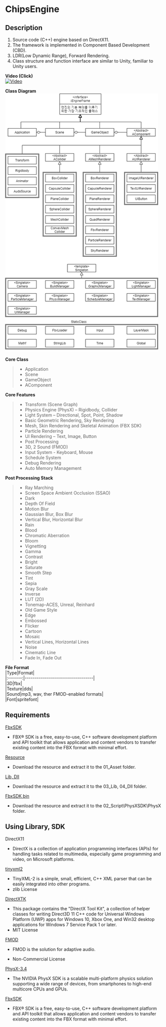 # __ChipsEngine__  
## __Description__    
1. Source code (C++) engine based on DirectX11.  
2. The framework is implemented in Component Based Development (CBD).  
3. LDR(Low Dynamic Range), Forward Rendering.  
4. Class structure and function interface are similar to Unity, familiar to Unity users.  

__Video (Click)__  
[![Video](https://img.youtube.com/vi/Y8z6awMjyoc/0.jpg)](https://www.youtube.com/watch?v=Y8z6awMjyoc) 

__Class Diagram__  
![classdiagram](/DescriptionImage/classDiagram.png)  

__Core Class__
> - Application
> - Scene
> - GameObject
> - AComponent  
 
 __Core Features__
> - Transform (Scene Graph)
> - Physics Engine (PhysX) – Rigidbody, Collider
> - Light System – Directional, Spot, Point, Shadow
> - Basic Geometric Rendering, Sky Rendering
> - Mesh, Skin Rendering and Skeletal Animation (FBX SDK)
> - Particle Rendering
> - UI Rendering – Text, Image, Button
> - Post Processing
> - 3D, 2 Sound (FMOD)
> - Input System - Keyboard, Mouse
> - Schedule System
> - Debug Rendering
> - Auto Memory Management  
 
__Post Processing Stack__  
> - Ray Marching
> - Screen Space Ambient Occlusion (SSAO)
> - Dark
> - Depth Of Field
> - Motion Blur
> - Gaussian Blur, Box Blur
> - Vertical Blur, Horizontal Blur
> - Rain
> - Blood
> - Chromatic Aberration
> - Bloom
> - Vignetting
> - Gamma
> - Contrast
> - Bright
> - Saturate
> - Smooth Step
> - Tint
> - Sepia
> - Gray Scale
> - Inverse
> - LUT (2D)
> - Tonemap-ACES, Unreal, Reinhard
> - Old Game Style
> - Edge
> - Embossed
> - Flicker
> - Cartoon
> - Mosaic
> - Vertical Lines, Horizontal Lines
> - Noise
> - Cinematic Line
> - Fade In, Fade Out
 
__File Format__  
|Type|Format|  
|:-------:|----------------------------------|  
|3D|fbx|  
|Texture|dds|  
|Sound|mp3, wav, ther FMOD-enabled formats|  
|Font|spritefont|  
## __Requirements__
[FbxSDK](https://www.autodesk.com/developer-network/platform-technologies/fbx-sdk-2020-0)

 - FBX® SDK is a free, easy-to-use, C++ software development platform and API toolkit that allows application and content vendors to transfer existing content into the FBX format with minimal effort.  
 
[Resource](https://drive.google.com/file/d/1JD8vBoutQbyXtGuFTOFBQj3zOnIGCdsO/view?usp=sharing)  
 - Download the resource and extract it to the 01_Asset folder.
 
[Lib, Dll](https://drive.google.com/file/d/1IzhkCYr7YYKaj9h9ftfQW_yliZ2I7n-K/view?usp=sharing)  
 - Download the resource and extract it to the 03_Lib, 04_Dll folder.  
 
[FbxSDK bin](https://drive.google.com/file/d/1z8lkl08F_j2KhMRP0ReUHIHmjNIUNUMu/view?usp=sharing)  
 - Download the resource and extract it to the 02_Script\PhysXSDK\PhysX folder. 

## __Using Library, SDK__

DirectX11 
 - DirectX is a collection of application programming interfaces (APIs) for handling tasks related to multimedia, especially game programming and video, on Microsoft platforms.
 
[tinyxml2](https://github.com/leethomason/tinyxml2)    
 - TinyXML-2 is a simple, small, efficient, C++ XML parser that can be easily integrated into other programs.
 - zlib License  

[DirectXTK](https://github.com/jerrypoiu/DirectXTK)  
 - This package contains the "DirectX Tool Kit", a collection of helper classes for writing Direct3D 11 C++ code for Universal Windows Platform (UWP) apps for Windows 10, Xbox One, and Win32 desktop applications for Windows 7 Service Pack 1 or later.  
 - MIT License  

[FMOD](https://www.fmod.com/)  
 - FMOD is the solution for adaptive audio.

 - Non-Commercial License

[PhysX-3.4](https://developer.nvidia.com/physx-sdk%20)  
 -   The NVIDIA PhysX SDK is a scalable multi-platform physics solution supporting a wide range of devices, from smartphones to high-end multicore CPUs and GPUs.

[FbxSDK](https://www.autodesk.com/developer-network/platform-technologies/fbx-sdk-2020-0)  
 - FBX® SDK is a free, easy-to-use, C++ software development platform and API toolkit that allows application and content vendors to transfer existing content into the FBX format with minimal effort.

